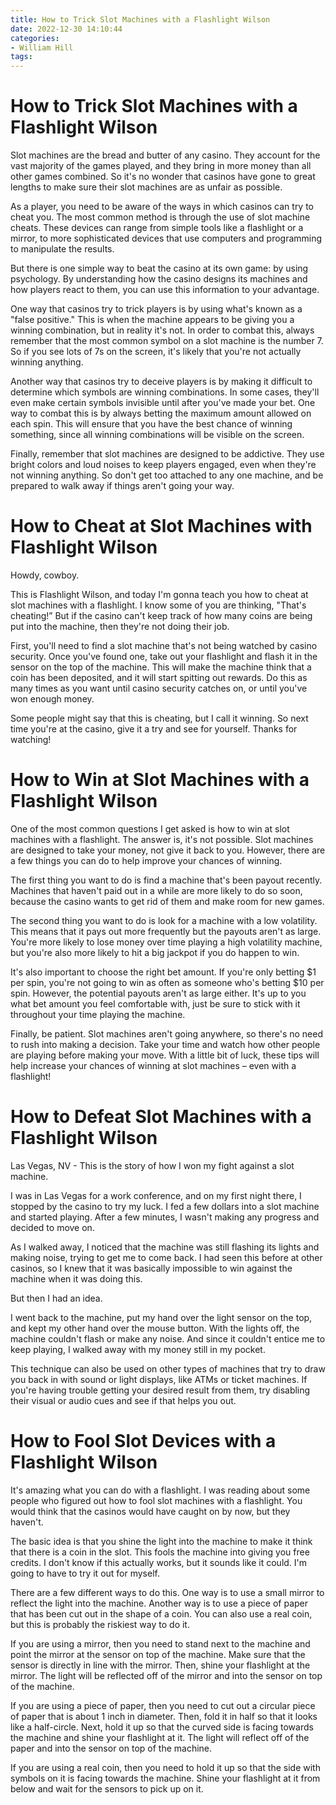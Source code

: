 ```yaml
---
title: How to Trick Slot Machines with a Flashlight Wilson
date: 2022-12-30 14:10:44
categories:
- William Hill
tags:
---
```



#  How to Trick Slot Machines with a Flashlight Wilson

Slot machines are the bread and butter of any casino. They account for the vast majority of the games played, and they bring in more money than all other games combined. So it's no wonder that casinos have gone to great lengths to make sure their slot machines are as unfair as possible.

As a player, you need to be aware of the ways in which casinos can try to cheat you. The most common method is through the use of slot machine cheats. These devices can range from simple tools like a flashlight or a mirror, to more sophisticated devices that use computers and programming to manipulate the results.

But there is one simple way to beat the casino at its own game: by using psychology. By understanding how the casino designs its machines and how players react to them, you can use this information to your advantage.

One way that casinos try to trick players is by using what's known as a "false positive." This is when the machine appears to be giving you a winning combination, but in reality it's not. In order to combat this, always remember that the most common symbol on a slot machine is the number 7. So if you see lots of 7s on the screen, it's likely that you're not actually winning anything.

Another way that casinos try to deceive players is by making it difficult to determine which symbols are winning combinations. In some cases, they'll even make certain symbols invisible until after you've made your bet. One way to combat this is by always betting the maximum amount allowed on each spin. This will ensure that you have the best chance of winning something, since all winning combinations will be visible on the screen.

Finally, remember that slot machines are designed to be addictive. They use bright colors and loud noises to keep players engaged, even when they're not winning anything. So don't get too attached to any one machine, and be prepared to walk away if things aren't going your way.

#  How to Cheat at Slot Machines with Flashlight Wilson

Howdy, cowboy.

This is Flashlight Wilson, and today I'm gonna teach you how to cheat at slot machines with a flashlight. I know some of you are thinking, "That's cheating!” But if the casino can't keep track of how many coins are being put into the machine, then they're not doing their job.

First, you'll need to find a slot machine that's not being watched by casino security. Once you've found one, take out your flashlight and flash it in the sensor on the top of the machine. This will make the machine think that a coin has been deposited, and it will start spitting out rewards. Do this as many times as you want until casino security catches on, or until you've won enough money.

Some people might say that this is cheating, but I call it winning. So next time you're at the casino, give it a try and see for yourself. Thanks for watching!

#  How to Win at Slot Machines with a Flashlight Wilson

One of the most common questions I get asked is how to win at slot machines with a flashlight. The answer is, it's not possible. Slot machines are designed to take your money, not give it back to you. However, there are a few things you can do to help improve your chances of winning.

The first thing you want to do is find a machine that's been payout recently. Machines that haven't paid out in a while are more likely to do so soon, because the casino wants to get rid of them and make room for new games.

The second thing you want to do is look for a machine with a low volatility. This means that it pays out more frequently but the payouts aren't as large. You're more likely to lose money over time playing a high volatility machine, but you're also more likely to hit a big jackpot if you do happen to win.

It's also important to choose the right bet amount. If you're only betting $1 per spin, you're not going to win as often as someone who's betting $10 per spin. However, the potential payouts aren't as large either. It's up to you what bet amount you feel comfortable with, just be sure to stick with it throughout your time playing the machine.

Finally, be patient. Slot machines aren't going anywhere, so there's no need to rush into making a decision. Take your time and watch how other people are playing before making your move. With a little bit of luck, these tips will help increase your chances of winning at slot machines – even with a flashlight!

#  How to Defeat Slot Machines with a Flashlight Wilson

Las Vegas, NV - This is the story of how I won my fight against a slot machine.

I was in Las Vegas for a work conference, and on my first night there, I stopped by the casino to try my luck. I fed a few dollars into a slot machine and started playing. After a few minutes, I wasn't making any progress and decided to move on.

As I walked away, I noticed that the machine was still flashing its lights and making noise, trying to get me to come back. I had seen this before at other casinos, so I knew that it was basically impossible to win against the machine when it was doing this.

But then I had an idea.

I went back to the machine, put my hand over the light sensor on the top, and kept my other hand over the mouse button. With the lights off, the machine couldn't flash or make any noise. And since it couldn't entice me to keep playing, I walked away with my money still in my pocket.

This technique can also be used on other types of machines that try to draw you back in with sound or light displays, like ATMs or ticket machines. If you're having trouble getting your desired result from them, try disabling their visual or audio cues and see if that helps you out.

#  How to Fool Slot Devices with a Flashlight Wilson
It's amazing what you can do with a flashlight. I was reading about some people who figured out how to fool slot machines with a flashlight. You would think that the casinos would have caught on by now, but they haven't.

The basic idea is that you shine the light into the machine to make it think that there is a coin in the slot. This fools the machine into giving you free credits. I don't know if this actually works, but it sounds like it could. I'm going to have to try it out for myself.

There are a few different ways to do this. One way is to use a small mirror to reflect the light into the machine. Another way is to use a piece of paper that has been cut out in the shape of a coin. You can also use a real coin, but this is probably the riskiest way to do it.

If you are using a mirror, then you need to stand next to the machine and point the mirror at the sensor on top of the machine. Make sure that the sensor is directly in line with the mirror. Then, shine your flashlight at the mirror. The light will be reflected off of the mirror and into the sensor on top of the machine.

If you are using a piece of paper, then you need to cut out a circular piece of paper that is about 1 inch in diameter. Then, fold it in half so that it looks like a half-circle. Next, hold it up so that the curved side is facing towards the machine and shine your flashlight at it. The light will reflect off of the paper and into the sensor on top of the machine.

If you are using a real coin, then you need to hold it up so that the side with symbols on it is facing towards the machine. Shine your flashlight at it from below and wait for the sensors to pick up on it.